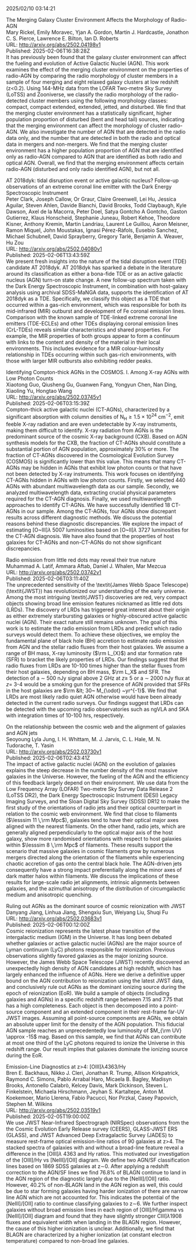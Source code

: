 2025/02/10 03:14:21  

The Merging Galaxy Cluster Environment Affects the Morphology of
  Radio-AGN  
Mary Rickel, Emily Moravec, Yjan A. Gordon, Martin J. Hardcastle, Jonathon C. S. Pierce, Lawrence E. Bilton, Ian D. Roberts  
URL: http://arxiv.org/abs/2502.04198v1  
Published: 2025-02-06T16:38:28Z  
  It has previously been found that the galaxy cluster environment can affect the fueling and evolution of Active Galactic Nuclei (AGN). This work examines the effect of the merging cluster environment on the properties of radio-AGN by comparing the radio morphology of cluster members in a sample of four merging and eight relaxed galaxy clusters at low redshift (z&lt;0.2). Using 144-MHz data from the LOFAR Two-metre Sky Survey (LoTSS) and Zooniverse, we classify the radio morphology of the radio-detected cluster members using the following morphology classes: compact, compact extended, extended, jetted, and disturbed. We find that the merging cluster environment has a statistically significant, higher population proportion of disturbed (bent and head tail) sources, indicating that the merging environment can affect the morphology of cluster radio-AGN. We also investigate the number of AGN that are detected in the radio data only, and the number that are detected in both the radio and optical data in mergers and non-mergers. We find that the merging cluster environment has a higher population proportion of AGN that are identified only as radio-AGN compared to AGN that are identified as both radio and optical AGN. Overall, we find that the merging environment affects certain radio-AGN (disturbed and only radio identified AGN), but not all.   

AT 2018dyk: tidal disruption event or active galactic nucleus? Follow-up
  observations of an extreme coronal line emitter with the Dark Energy
  Spectroscopic Instrument  
Peter Clark, Joseph Callow, Or Graur, Claire Greenwell, Lei Hu, Jessica Aguilar, Steven Ahlen, Davide Bianchi, David Brooks, Todd Claybaugh, Kyle Dawson, Axel de la Macorra, Peter Doel, Satya Gontcho A Gontcho, Gaston Gutierrez, Klaus Honscheid, Stephanie Juneau, Robert Kehoe, Theodore Kisner, Anthony Kremin, Martin Landriau, Laurent Le Guillou, Aaron Meisner, Ramon Miquel, John Moustakas, Ignasi Pérez-Ràfols, Eusebio Sanchez, Michael Schubnell, David Sprayberry, Gregory Tarlé, Benjamin A. Weaver, Hu Zou  
URL: http://arxiv.org/abs/2502.04080v1  
Published: 2025-02-06T13:43:59Z  
  We present fresh insights into the nature of the tidal disruption event (TDE) candidate AT 2018dyk. AT 2018dyk has sparked a debate in the literature around its classification as either a bona-fide TDE or as an active galactic nucleus (AGN) turn-on state change. A new follow-up spectrum taken with the Dark Energy Spectroscopic Instrument, in combination with host-galaxy analysis using archival SDSS-MaNGA data, supports the identification of AT 2018dyk as a TDE. Specifically, we classify this object as a TDE that occurred within a gas-rich environment, which was responsible for both its mid-infrared (MIR) outburst and development of Fe coronal emission lines. Comparison with the known sample of TDE-linked extreme coronal line emitters (TDE-ECLEs) and other TDEs displaying coronal emission lines (CrL-TDEs) reveals similar characteristics and shared properties. For example, the MIR properties of both groups appear to form a continuum with links to the content and density of the material in their local environments. This includes evidence for a MIR colour-luminosity relationship in TDEs occurring within such gas-rich environments, with those with larger MIR outbursts also exhibiting redder peaks.   

Identifying Compton-thick AGNs in the COSMOS. I. Among X-ray AGNs with
  Low Photon Counts  
Xiaotong Guo, Qiusheng Gu, Guanwen Fang, Yongyun Chen, Nan Ding, Xiaoling Yu, Hongtao Wang  
URL: http://arxiv.org/abs/2502.03745v1  
Published: 2025-02-06T03:15:39Z  
  Compton-thick active galactic nuclei (CT-AGNs), characterized by a significant absorption with column densities of $\mathrm{N_H}\geqslant 1.5\times 10^{24} \ \mathrm{cm}^{-2}$, emit feeble X-ray radiation and are even undetectable by X-ray instruments, making them difficult to identify. X-ray radiation from AGNs is the predominant source of the cosmic X-ray background (CXB). Based on AGN synthesis models for the CXB, the fraction of CT-AGNs should constitute a substantial portion of AGN population, approximately 30\% or more. The fraction of CT-AGNs discovered in the Cosmological Evolution Survey (COSMOS) is significantly lower than this value. This means that many CT-AGNs may be hidden in AGNs that exhibit low photon counts or that have not been detected by X-ray instruments. This work focuses on identifying CT-AGNs hidden in AGNs with low photon counts. Firstly, we selected 440 AGNs with abundant multiwavelength data as our sample. Secondly, we analyzed multiwavelength data, extracting crucial physical parameters required for the CT-AGN diagnosis. Finally, we used multiwavelength approaches to identify CT-AGNs. We have successfully identified 18 CT-AGNs in our sample. Among the CT-AGNs, four AGNs show discrepant results across different diagnostic methods. We discuss the potential reasons behind these diagnostic discrepancies. We explore the impact of estimating [O~III]$\lambda~5007$ luminosities based on [O~II]$\lambda~3727$ luminosities for the CT-AGN diagnosis. We have also found that the properties of host galaxies for CT-AGNs and non-CT-AGNs do not show significant discrepancies.   

Radio emission from little red dots may reveal their true nature  
Muhammad A. Latif, Ammara Aftab, Daniel J. Whalen, Mar Mezcua  
URL: http://arxiv.org/abs/2502.03742v1  
Published: 2025-02-06T03:11:40Z  
  The unprecedented sensitivity of the \textit{James Webb Space Telescope} (\textit{JWST}) has revolutionized our understanding of the early universe. Among the most intriguing \textit{JWST} discoveries are red, very compact objects showing broad line emission features nicknamed as little red dots (LRDs). The discovery of LRDs has triggered great interest about their origin as either extremely starbursting galaxies or highly-obscured active galactic nuclei (AGN). Their exact nature still remains unknown. The goal of this work is to estimate the radio emission from LRDs and predict which radio surveys would detect them. To achieve these objectives, we employ the fundamental plane of black hole (BH) accretion to estimate radio emission from AGN and the stellar radio fluxes from their host galaxies. We assume a range of BH mass, X-ray luminosity ($\rm L_{X}$) and star formation rate (SFR) to bracket the likely properties of LRDs. Our findings suggest that BH radio fluxes from LRDs are 10-100 times higher than the stellar fluxes from their host galaxies, depending on BH mass, $\rm L_X$ and SFR. The detection of a $\sim$ 500 nJy signal above 2 GHz at $z \geq$ 5 or a $\sim$ 2000 nJy flux at $z =$ 3-4 would be a smoking gun for the presence of AGN provided that SFRs in the host galaxies are $\rm &lt; 30~ M_{\odot} ~yr^{-1}$. We find that LRDs are most likely radio quiet AGN otherwise would have been already detected in the current radio surveys. Our findings suggest that LRDs can be detected with the upcoming radio observatories such as ngVLA and SKA with integration times of 10-100 hrs, respectively.   

On the relationship between the cosmic web and the alignment of galaxies
  and AGN jets  
Seoyoung Lyla Jung, I. H. Whittam, M. J. Jarvis, C. L. Hale, M. N. Tudorache, T. Yasin  
URL: http://arxiv.org/abs/2502.03730v1  
Published: 2025-02-06T02:43:41Z  
  The impact of active galactic nuclei (AGN) on the evolution of galaxies explains the steep decrease in the number density of the most massive galaxies in the Universe. However, the fueling of the AGN and the efficiency of this feedback largely depend on their environment. We use data from the Low Frequency Array (LOFAR) Two-metre Sky Survey Data Release 2 (LoTSS DR2), the Dark Energy Spectroscopic Instrument (DESI) Legacy Imaging Surveys, and the Sloan Digital Sky Survey (SDSS) DR12 to make the first study of the orientations of radio jets and their optical counterpart in relation to the cosmic web environment. We find that close to filaments ($\lesssim 11 \,\rm Mpc$), galaxies tend to have their optical major axes aligned with the nearest filaments. On the other hand, radio jets, which are generally aligned perpendicularly to the optical major axis of the host galaxy, show more randomised orientations with respect to host galaxies within $\lesssim 8 \,\rm Mpc$ of filaments. These results support the scenario that massive galaxies in cosmic filaments grow by numerous mergers directed along the orientation of the filaments while experiencing chaotic accretion of gas onto the central black hole. The AGN-driven jets consequently have a strong impact preferentially along the minor axes of dark matter halos within filaments. We discuss the implications of these results for large-scale radio jet alignments, intrinsic alignments between galaxies, and the azimuthal anisotropy of the distribution of circumgalactic medium and anisotropic quenching.   

Ruling out AGNs as the dominant source of cosmic reionization with JWST  
Danyang Jiang, Linhua Jiang, Shengxiu Sun, Weiyang Liu, Shuqi Fu  
URL: http://arxiv.org/abs/2502.03683v1  
Published: 2025-02-06T00:12:00Z  
  Cosmic reionization represents the latest phase transition of the intergalactic medium (IGM) in the Universe. It has long been debated whether galaxies or active galactic nuclei (AGNs) are the major source of Lyman continuum (LyC) photons responsible for reionization. Previous observations slightly favored galaxies as the major ionizing source. However, the James Webb Space Telescope (JWST) recently discovered an unexpectedly high density of AGN candidates at high redshift, which has largely enhanced the influence of AGNs. Here we derive a definitive upper bound on the AGN contribution to reionization using the latest JWST data, and conclusively rule out AGNs as the dominant ionizing source during the epoch of reionization (EoR). We build a sample of objects (including galaxies and AGNs) in a specific redshift range between 7.15 and 7.75 that has a high completeness. Each object is then decomposed into a point-source component and an extended component in their rest-frame far-UV JWST images. Assuming all point-source components are AGNs, we obtain an absolute upper limit for the density of the AGN population. This fiducial AGN sample reaches an unprecedentedly low luminosity of $M_{\rm UV} \approx -15$ mag. Based on this sample, we find that AGNs can contribute at most one third of the LyC photons required to ionize the Universe in this redshift range. Our result implies that galaxies dominate the ionizing source during the EoR.   

Emission-Line Diagnostics at z&gt;4: [OIII]λ4363/Hγ  
Bren E. Backhaus, Nikko J. Cleri, Jonathan R. Trump, Allison Kirkpatrick, Raymond C. Simons, Pablo Arrabal Haro, Micaela B. Bagley, Madisyn Brooks, Antonello Calabrò, Kelcey Davis, Mark Dickinson, Steven L. Finkelstein, Michaela Hirschmann, Jeyhan S. Kartaltepe, Anton M. Koekemoer, Mario Llerena, Fabio Pacucci, Nor Pirzkal, Casey Papovich, Stephen M. Wilkins  
URL: http://arxiv.org/abs/2502.03519v1  
Published: 2025-02-05T19:00:00Z  
  We use JWST Near-Infrared Spectrograph (NIRSpec) observations from the the Cosmic Evolution Early Release survey (CEERS), GLASS-JWST ERS (GLASS), and JWST Advanced Deep Extragalactic Survey (JADES) to measure rest-frame optical emission-line ratios of 90 galaxies at z&gt;4. The stacked spectra of galaxies with and without a broad-line feature reveal a difference in the [OIII]$\lambda$ 4363 and H$\gamma$ ratios. This motivated our investigation of the [OIII]/H$\gamma$ vs [NeIII]/[OII] diagram. We define two AGN/SF classification lines based on 1869 SDSS galaxies at z$\sim$0. After applying a redshift correction to the AGN/SF lines we find 76.8% of BLAGN continue to land in the AGN region of the diagnostic largely due to the [NeIII]/[OII] ratio. However, 40.2% of non-BLAGN land in the AGN region as well, this could be due to star forming galaxies having harder ionization of there are narrow line AGN which are not accounted for. This indicates the potential of the [NeIII]/[OII] ratio to continue classifying galaxies to z$\sim$6. We further inspect galaxies without broad emission lines in each region of [OIII]/H\gamma vs [NeIII]/[OII] diagram and found that they have slightly stronger CIII]$\lambda$1908 fluxes and equivalent width when landing in the BLAGN region. However, the cause of this higher ionization is unclear. Additionally, we find that BLAGN are characterized by a higher ionization (at constant electron temperature) compared to non-broad line galaxies.   

